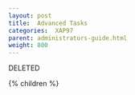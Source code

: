 ```yaml
---
layout: post
title:  Advanced Tasks
categories:  XAP97
parent: administrators-guide.html
weight: 800
---
```



DELETED

{% children %}
